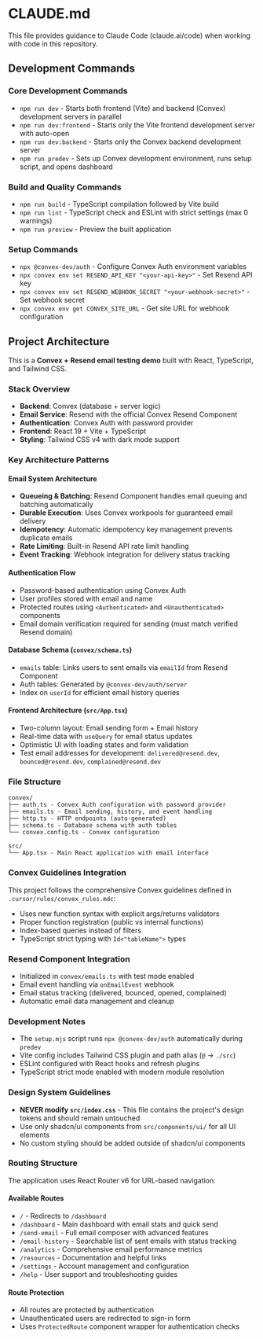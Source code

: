 # CLAUDE.md

This file provides guidance to Claude Code (claude.ai/code) when working with code in this repository.

## Development Commands

### Core Development Commands
- `npm run dev` - Starts both frontend (Vite) and backend (Convex) development servers in parallel
- `npm run dev:frontend` - Starts only the Vite frontend development server with auto-open
- `npm run dev:backend` - Starts only the Convex backend development server
- `npm run predev` - Sets up Convex development environment, runs setup script, and opens dashboard

### Build and Quality Commands
- `npm run build` - TypeScript compilation followed by Vite build
- `npm run lint` - TypeScript check and ESLint with strict settings (max 0 warnings)
- `npm run preview` - Preview the built application

### Setup Commands
- `npx @convex-dev/auth` - Configure Convex Auth environment variables
- `npx convex env set RESEND_API_KEY "<your-api-key>"` - Set Resend API key
- `npx convex env set RESEND_WEBHOOK_SECRET "<your-webhook-secret>"` - Set webhook secret
- `npx convex env get CONVEX_SITE_URL` - Get site URL for webhook configuration

## Project Architecture

This is a **Convex + Resend email testing demo** built with React, TypeScript, and Tailwind CSS.

### Stack Overview
- **Backend**: Convex (database + server logic)
- **Email Service**: Resend with the official Convex Resend Component
- **Authentication**: Convex Auth with password provider
- **Frontend**: React 19 + Vite + TypeScript
- **Styling**: Tailwind CSS v4 with dark mode support

### Key Architecture Patterns

#### Email System Architecture
- **Queueing & Batching**: Resend Component handles email queuing and batching automatically
- **Durable Execution**: Uses Convex workpools for guaranteed email delivery
- **Idempotency**: Automatic idempotency key management prevents duplicate emails
- **Rate Limiting**: Built-in Resend API rate limit handling
- **Event Tracking**: Webhook integration for delivery status tracking

#### Authentication Flow
- Password-based authentication using Convex Auth
- User profiles stored with email and name
- Protected routes using `<Authenticated>` and `<Unauthenticated>` components
- Email domain verification required for sending (must match verified Resend domain)

#### Database Schema (`convex/schema.ts`)
- `emails` table: Links users to sent emails via `emailId` from Resend Component
- Auth tables: Generated by `@convex-dev/auth/server`
- Index on `userId` for efficient email history queries

#### Frontend Architecture (`src/App.tsx`)
- Two-column layout: Email sending form + Email history
- Real-time data with `useQuery` for email status updates
- Optimistic UI with loading states and form validation
- Test email addresses for development: `delivered@resend.dev`, `bounced@resend.dev`, `complained@resend.dev`

### File Structure
```
convex/
├── auth.ts - Convex Auth configuration with password provider
├── emails.ts - Email sending, history, and event handling
├── http.ts - HTTP endpoints (auto-generated)
├── schema.ts - Database schema with auth tables
└── convex.config.ts - Convex configuration

src/
└── App.tsx - Main React application with email interface
```

### Convex Guidelines Integration
This project follows the comprehensive Convex guidelines defined in `.cursor/rules/convex_rules.mdc`:
- Uses new function syntax with explicit args/returns validators
- Proper function registration (public vs internal functions)
- Index-based queries instead of filters
- TypeScript strict typing with `Id<"tableName">` types

### Resend Component Integration
- Initialized in `convex/emails.ts` with test mode enabled
- Email event handling via `onEmailEvent` webhook
- Email status tracking (delivered, bounced, opened, complained)
- Automatic email data management and cleanup

### Development Notes
- The `setup.mjs` script runs `npx @convex-dev/auth` automatically during `predev`
- Vite config includes Tailwind CSS plugin and path alias (`@` -> `./src`)
- ESLint configured with React hooks and refresh plugins
- TypeScript strict mode enabled with modern module resolution

### Design System Guidelines
- **NEVER modify `src/index.css`** - This file contains the project's design tokens and should remain untouched
- Use only shadcn/ui components from `src/components/ui/` for all UI elements
- No custom styling should be added outside of shadcn/ui components

### Routing Structure
The application uses React Router v6 for URL-based navigation:

#### Available Routes
- `/` - Redirects to `/dashboard`
- `/dashboard` - Main dashboard with email stats and quick send
- `/send-email` - Full email composer with advanced features
- `/email-history` - Searchable list of sent emails with status tracking
- `/analytics` - Comprehensive email performance metrics
- `/resources` - Documentation and helpful links
- `/settings` - Account management and configuration
- `/help` - User support and troubleshooting guides

#### Route Protection
- All routes are protected by authentication
- Unauthenticated users are redirected to sign-in form
- Uses `ProtectedRoute` component wrapper for authentication checks